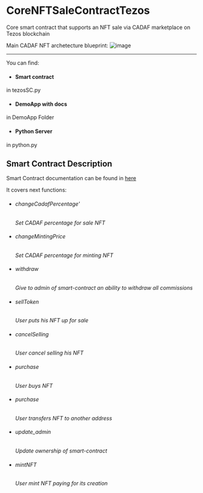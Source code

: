 # CoreNFTSaleContractTezos
Core smart contract that supports an NFT sale via CADAF marketplace on Tezos blockchain

Main CADAF NFT archetecture blueprint:
![image](https://user-images.githubusercontent.com/56895607/168418077-49cacade-c1e6-42df-81c8-2fba246834c0.png)

--------

You can find:
- #### Smart contract
in tezosSC.py

- #### DemoApp with docs
 in DemoApp Folder
 
- #### Python Server
in python.py




## Smart Contract Description
Smart Contract documentation can be found in [here](https://drive.google.com/file/d/1mCOVeamoiGuvO0-wvmQ6N8v5z98dwLht/view?usp=sharing)


It covers next functions:

- ######  changeCadafPercentage'

  *Set CADAF percentage for sale NFT*

- ######  changeMintingPrice

  *Set CADAF percentage for minting NFT*

- ######  withdraw

  *Give to admin of smart-contract an ability to withdraw all commissions*

- ######  sellToken 

  *User puts his NFT up for sale*

- ######  cancelSelling 

  *User cancel selling his NFT*

- ######  purchase

  *User buys NFT*
  
- ######  purchase

  *User transfers NFT to another address*

- ######   update_admin

  *Update ownership of smart-contract*

- ######   mintNFT 

  *User mint NFT paying for its creation*
